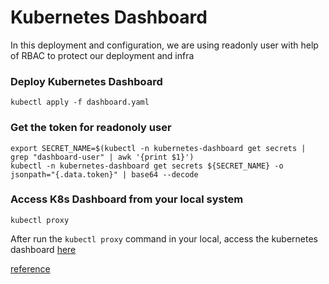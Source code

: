 
# Kubernetes Dashboard

In this deployment and configuration, we are using readonly user with help of RBAC to protect our deployment and infra


### Deploy Kubernetes Dashboard
```
kubectl apply -f dashboard.yaml
```

### Get the token for readonoly user
```
export SECRET_NAME=$(kubectl -n kubernetes-dashboard get secrets | grep "dashboard-user" | awk '{print $1}')
kubectl -n kubernetes-dashboard get secrets ${SECRET_NAME} -o jsonpath="{.data.token}" | base64 --decode
```

### Access K8s Dashboard from your local system
```
kubectl proxy
```

After run the `kubectl proxy` command in your local, access the kubernetes dashboard [here](http://localhost:8001/api/v1/namespaces/kubernetes-dashboard/services/https:kubernetes-dashboard:/proxy/#/login)


[reference](https://kubernetes.io/docs/tasks/access-application-cluster/web-ui-dashboard/)
